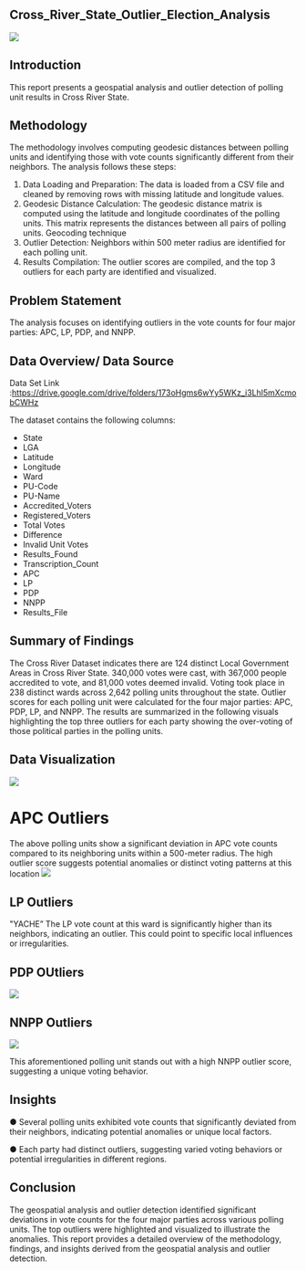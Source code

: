 ## Cross_River_State_Outlier_Election_Analysis

![](CoverPage.png)

## Introduction
This report presents a geospatial analysis and outlier detection of polling unit results in Cross River State.

## Methodology
The methodology involves computing geodesic distances between polling units and identifying those with vote counts significantly different from their neighbors.
The analysis follows these steps:
1. Data Loading and Preparation: The data is loaded from a CSV file and cleaned by removing rows with missing latitude and longitude values.
2. Geodesic Distance Calculation: The geodesic distance matrix is computed using the latitude and longitude coordinates of the polling units. This matrix represents the distances between all pairs of polling units.  Geocoding technique
3. Outlier Detection: Neighbors within 500 meter radius are identified for each polling unit. 
4. Results Compilation: The outlier scores are compiled, and the top 3 outliers for each party are identified and visualized.
   
## Problem Statement
 The analysis focuses on identifying outliers in the vote counts for four major parties: APC, LP, PDP, and NNPP. 
 
## Data Overview/ Data Source
Data Set Link :https://drive.google.com/drive/folders/173oHgms6wYy5WKz_i3Lhl5mXcmobCWHz

The dataset contains the following columns:
- State
- LGA
- Latitude
- Longitude
- Ward
- PU-Code
- PU-Name
- Accredited_Voters
- Registered_Voters
- Total Votes
- Difference
- Invalid Unit Votes
- Results_Found
- Transcription_Count
- APC
- LP
- PDP
- NNPP
- Results_File

## Summary of Findings
The Cross River Dataset indicates there are 124 distinct Local Government Areas in Cross River State. 340,000 votes were cast, with 367,000 people accredited to vote, and 81,000 votes deemed invalid. Voting took place in 238 distinct wards across 2,642 polling units throughout the state. Outlier scores for each polling unit were calculated for the four major parties: APC, PDP, LP, and NNPP. The results are summarized in the following visuals highlighting the top three outliers for each party showing the over-voting of those political parties in the polling units.
## Data Visualization
![](APC.png)
# APC Outliers
 The above polling units show a significant deviation in APC vote counts compared to its neighboring units within a 500-meter radius. The high outlier score suggests potential anomalies or distinct voting patterns at this location
 ![](LP.png)
 
 ## LP Outliers
 "YACHE” The LP vote count at this ward is significantly higher than its neighbors, indicating an outlier. This could point to specific local influences or irregularities.
 
 ## PDP OUtliers
 ![](PDP.png)
 
 ## NNPP Outliers
 ![](NNPP.png)
 
 This aforementioned polling unit stands out with a high NNPP outlier score, suggesting a unique voting behavior.

##   Insights
●	Several polling units exhibited vote counts that significantly deviated from their neighbors, indicating potential anomalies or unique local factors.

●	 Each party had distinct outliers, suggesting varied voting behaviors or potential irregularities in different regions.

## Conclusion
The geospatial analysis and outlier detection identified significant deviations in vote counts for the four major parties across various polling units. The top outliers were highlighted and visualized to illustrate the anomalies. This report provides a detailed overview of the methodology, findings, and insights derived from the geospatial analysis and outlier detection.

